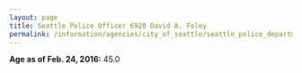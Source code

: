 ```yaml
---
layout: page
title: Seattle Police Officer 6920 David A. Foley
permalink: /information/agencies/city_of_seattle/seattle_police_department/copbook/6920/
---
```


**Age as of Feb. 24, 2016:** 45.0
